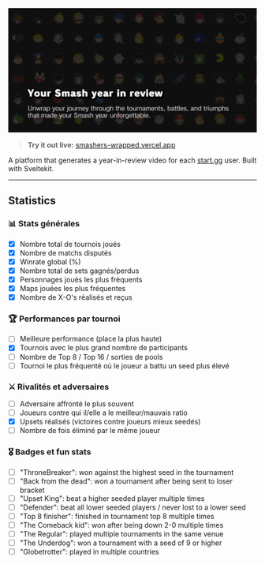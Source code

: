 <img width="1200" alt="readme" src="./.github/banner.png">

> **Try it out live:** [smashers-wrapped.vercel.app](https://smashers-wrapped.vercel.app)

A platform that generates a year-in-review video for each [start.gg](start.gg) user. Built with Sveltekit.

---

## Statistics

### 📊 Stats générales

- [x] Nombre total de tournois joués
- [x] Nombre de matchs disputés
- [x] Winrate global (%)
- [x] Nombre total de sets gagnés/perdus
- [x] Personnages joués les plus fréquents
- [x] Maps jouées les plus fréquentes
- [x] Nombre de X-O's réalisés et reçus

### 🏆 Performances par tournoi

- [ ] Meilleure performance (place la plus haute)
- [x] Tournois avec le plus grand nombre de participants
- [ ] Nombre de Top 8 / Top 16 / sorties de pools
- [ ] Tournoi le plus fréquenté où le joueur a battu un seed plus élevé

### ⚔️ Rivalités et adversaires

- [ ] Adversaire affronté le plus souvent
- [ ] Joueurs contre qui il/elle a le meilleur/mauvais ratio
- [x] Upsets réalisés (victoires contre joueurs mieux seedés)
- [ ] Nombre de fois éliminé par le même joueur

### 🎖️ Badges et fun stats

- [ ] "ThroneBreaker": won against the highest seed in the tournament
- [ ] "Back from the dead": won a tournament after being sent to loser bracket
- [ ] "Upset King": beat a higher seeded player multiple times
- [ ] "Defender": beat all lower seeded players / never lost to a lower seed
- [ ] "Top 8 finisher": finished in tournament top 8 multiple times
- [ ] "The Comeback kid": won after being down 2-0 multiple times
- [ ] "The Regular": played multiple tournaments in the same venue
- [ ] "The Underdog": won a tournament with a seed of 9 or higher
- [ ] "Globetrotter": played in multiple countries
